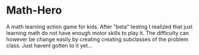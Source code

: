 # Math-Hero
A math learning action game for kids. 
After "beta" testing I realized that just learning math do not have enough motor skills to play it.
The difficulty can however be change easily by creating creating subclasses of the problem class.
Just havent gotten to it yet...
